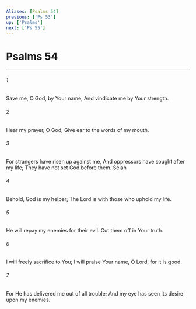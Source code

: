 ```yaml
---
Aliases: [Psalms 54]
previous: ['Ps 53']
up: ['Psalms']
next: ['Ps 55']
---
```

# Psalms 54

***


###### 1 
Save me, O God, by Your name, And vindicate me by Your strength. 

###### 2 
Hear my prayer, O God; Give ear to the words of my mouth. 

###### 3 
For strangers have risen up against me, And oppressors have sought after my life; They have not set God before them. Selah 

###### 4 
Behold, God is my helper; The Lord is with those who uphold my life. 

###### 5 
He will repay my enemies for their evil. Cut them off in Your truth. 

###### 6 
I will freely sacrifice to You; I will praise Your name, O Lord, for it is good. 

###### 7 
For He has delivered me out of all trouble; And my eye has seen its desire upon my enemies.

